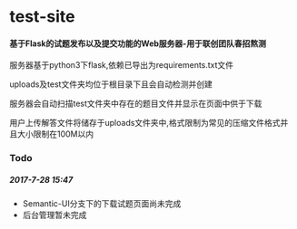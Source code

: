 ﻿# test-site  

#### 基于Flask的试题发布以及提交功能的Web服务器-用于联创团队春招熬测  

服务器基于python3下flask,依赖已导出为requirements.txt文件    

uploads及test文件夹均位于根目录下且会自动检测并创建  

服务器会自动扫描test文件夹中存在的题目文件并显示在页面中供于下载  

用户上传解答文件将储存于uploads文件夹中,格式限制为常见的压缩文件格式并且大小限制在100M以内  

### Todo

##### 2017-7-28 15:47
- Semantic-UI分支下的下载试题页面尚未完成
- 后台管理暂未完成